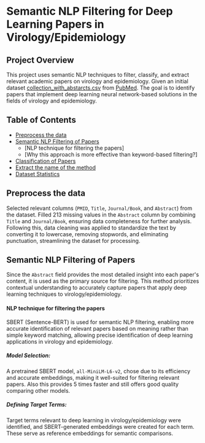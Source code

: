 # Semantic NLP Filtering for Deep Learning Papers in Virology/Epidemiology

## Project Overview
This project uses semantic NLP techniques to filter, classify, and extract relevant academic papers on virology and epidemiology. Given an initial dataset [collection_with_abstarcts.csv](https://github.com/Pravitha92/Semantic_NLP_Filtering/blob/main/collection_with_abstracts.csv) from [PubMed](https://pubmed.ncbi.nlm.nih.gov/). The goal is to identify papers that implement deep learning neural network-based solutions in the fields of virology and epidemiology.

## Table of Contents
* [Preprocess the data](https://github.com/Pravitha92/Semantic_NLP_Filtering/blob/main/README.md#preprocess-the-data)
* [Semantic NLP Filtering of Papers]()
    * [NLP technique for filtering the papers]
    * [Why this approach is more effective than keyword-based filtering?]
* [Classification of Papers]()
* [Extract the name of the method]()
* [Dataset Statistics]()

## Preprocess the data
Selected relevant columns (`PMID`, `Title`, `Journal/Book`, and `Abstract`) from the dataset. Filled 213 missing values in the `Abstract` column by combining 
`Title`  and `Journal/Book`, ensuring data completeness for further analysis. Following this, data cleaning was applied to standardize the text by converting it 
to lowercase, removing stopwords, and eliminating punctuation, streamlining the dataset for processing.

## Semantic NLP Filtering of Papers
Since the `Abstract` field provides the most detailed insight into each paper's content, it is used as the primary source for filtering. This method prioritizes contextual understanding to accurately capture papers that apply deep learning techniques to virology/epidemiology.
#### NLP technique for filtering the papers
SBERT (Sentence-BERT) is used for semantic NLP filtering, enabling more accurate identification of relevant papers based on meaning rather than simple keyword matching, allowing precise identification of deep learning applications in virology and epidemiology.
##### Model Selection: 
A pretrained SBERT model, `all-MiniLM-L6-v2`, chose due to its efficiency and accurate embeddings, making it well-suited for filtering relevant papers. Also this provides 5 times faster and still offers good quality comparing other models.
##### Defining Target Terms: 
Target terms relevant to deep learning in virology/epidemiology were identified, and SBERT-generated embeddings were created for each term. These serve as reference embeddings for semantic comparisons.

